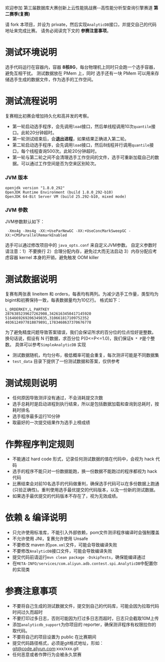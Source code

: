 
欢迎参加 第三届数据库大赛创新上云性能挑战赛--高性能分析型查询引擎赛道 **第二赛季(复赛)**

请 fork 本项目，并设为 private，然后实现`AnalyticDB`接口，并提交自己的代码地址来完成比赛。
请务必阅读完下文的 **参赛注意事项**。

# 测试环境说明
选手代码运行在容器内，容器 **8核8G**，每台物理机上同时只会跑一个选手容器，避免互相干扰。
测试数据放在 PMem 上，同时 选手还有一块 PMem 可以用来存储选手生成的数据文件，作为选手的工作空间。

# 测试流程说明
复赛相比初赛会增加持久化和高并发的考察。
- 第一轮启动选手程序，会先调用`load`接口，然后单线程调用10次`quantile`接口。此轮20分钟超时。
- 第一轮测试结束后，会**退出进程**，如果结果正确进入第二轮。
- 第二轮启动选手程序，会先调用`load`接口，然后8线程并行调用`quantile`接口，每个线程查询500次。此轮20分钟超时。
- 第一轮与第二轮之间不会清理选手工作空间的文件，选手可重新加载自己的数据。可以通过工作空间是否为空来区别轮次。

### JVM 版本
```
openjdk version "1.8.0_292"
OpenJDK Runtime Environment (build 1.8.0_292-b10)
OpenJDK 64-Bit Server VM (build 25.292-b10, mixed mode)
```

### JVM 参数
JVM参数默认如下：
```
 -Xmx4g -Xms4g -XX:+UseParNewGC -XX:+UseConcMarkSweepGC -XX:+CMSParallelRemarkEnabled
```
选手可以通过修改项目中的 `java_opts.conf` 来自定义JVM参数。
自定义参数时请注意：1）不要换行 2）合理分配内存，避免过大而无法启动 3）内存分配应考虑容器 kernel 本身的开销，避免触发 OOM killer


# 测试数据说明
复赛有两张表 lineitem 和 orders，每表均有两列。为减少选手工作量，类型均为bigint和初赛保持一致，每表数据量均为10亿行。
格式如下：
```
L_ORDERKEY,L_PARTKEY
2876385239627262908,3426163450417145920
5164669269206349835,310661817109752352
4036124977818879891,1783468637370676778
```

为了避免精度问题导致答案错误，我们会保证所求的百分位的位点恰好是整数。
换句话说，假设有 N 行数据，求百分位 P(0<=P<=1.0)，我们保证`N * P`是个整数。 
具体可以参考`SimpleAnalyticDB` 实现

- 测试数据随机，均匀分布，极低概率可能会重复，每次测评可能是不同数据集
- `test_data` 目录下提供了一份测试数据和答案，仅供参考

# 测试规则说明
- 任何原因导致测评没有通过，不会消耗提交次数
- 选手总耗时是启动进程到执行结束，所以是包括数据加载和查询到总耗时，按耗时排名
- 选手程序最多运行10分钟
- 取最好的一次提交结果作为选手上榜成绩

# 作弊程序判定规则
- 不能通过 hard code 形式，记录任何测试数据的值在代码中，会视为 hack 代码
- 选手的程序不能只对一份数据能跑，换一份数据不能跑过的程序都视为 hack 代码
- 比赛结束会对前10名选手的代码做重判，确保选手代码可以在多份数据上跑通(只验正确性)。重判使用选手最优提交的代码版本，以及一份新的测试数据。
- 如果选手最优提交的代码版本不存在了，视为无效成绩。

# 依赖 & 编译说明
- 只允许使用标准库，不能引入外部依赖，pom文件测评程序编译时会强制覆盖
- 不允许使用 JNI，复赛允许使用 Unsafe
- 不要修改 maven 的`pom.xml`文件，可能会导致编译失败
- 不要修改`AnalyticDB`接口文件，可能会导致编译失败  
- 提交代码前请运行`mvn clean package -DskipTests`，确保能编译通过
- 在`META-INFO/services/com.aliyun.adb.contest.spi.AnalyticDB`中配置你的实现类

# 参赛注意事项
- 不要将自己生成的测试数据文件，提交到自己的代码库，可能会因为拉取代码时间过久而超时
- 不要打印过多日志，否则可能因为打过多日志而超时，日志只会截取10M上传
- 添加`analyticdb_support`为你项目的 reporter，确保测评程序有权限拉你的取代码。
- 不要将自己的项目设置为 public 在比赛期间
- 提交代码路径格式，必须是git格式地址，形如：git@code.aliyun.com:xxx/xxx.git  
- 任何恶意或者作弊行为会被永久禁赛
